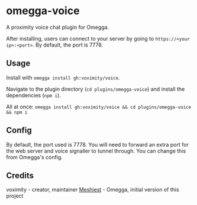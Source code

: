 # omegga-voice

A proximity voice chat plugin for Omegga.

After installing, users can connect to your server by going to `https://<your ip>:<port>`. By default, the port is 7778.

## Usage

Install with `omegga install gh:voximity/voice`.

Navigate to the plugin directory (`cd plugins/omegga-voice`) and
install the dependencies (`npm i`).

All at once: `omegga install gh:voximity/voice && cd plugins/omegga-voice && npm i`

## Config

By default, the port used is 7778. You will need to forward an extra port for
the web server and voice signaller to tunnel through. You can change this from
Omegga's config.

## Credits

voximity - creator, maintainer
[Meshiest](https://github.com/Meshiest) - Omegga, initial version of this project
